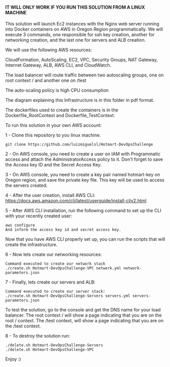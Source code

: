 #### IT WILL ONLY WORK IF YOU RUN THIS SOLUTION FROM A LINUX MACHINE ####

This solution will launch Ec2 instances with the Nginx web server running into Docker containers on AWS in Oregon Region programmatically.
We will execute 3 commands, one responsible for ssh key creation, another for networking creation, and the last one for servers and ALB creation.

We will use the following AWS resources:

CloudFormation, AutoScaling, EC2, VPC, Security Groups, NAT Gateway, Internet Gateway, ALB, AWS CLI, and CloudWatch.

The load balancer will route traffic between two autoscaling groups, one on root context / and another one on /test

The auto-scaling policy is high CPU consumption

The diagram explaining this Infrastructure is in this folder in pdf format. 

The dockerfiles used to create the containers is in the Dockerfile_RootContext and Dockerfile_TestContext.

To run this solution in your own AWS account:

1 - Clone this repository to you linux machine.
    
    git clone https://github.com/luizmiguelsl/Hotmart-DevOpsChallenge

2 - On AWS console, you need to create a user on IAM with Programmatic access and attach the AdministratorAccess policy to it. 
    Don't forget to save the Access key ID and the Secret Access Key.

3 - On AWS console, you need to create a key pair named hotmart-key on Oregon region, and save the private key file. This key will be used to access the servers created.

4 - After the user creation, install AWS CLI: https://docs.aws.amazon.com/cli/latest/userguide/install-cliv2.html

5 - After AWS CLI installation, run the following command to set up the CLI with your recently created user: 

    aws configure
    And inform the access key id and secret access key. 

Now that you have AWS CLI properly set up, you can run the scripts that will create the infrastructure.

6 - Now lets create our networking resources:

    Command executed to create our network stack
    ./create.sh Hotmart-DevOpsChallenge-VPC network.yml network-parameters.json 

7 - Finally, lets create our servers and ALB:

    Command executed to create our server stack:
    ./create.sh Hotmart-DevOpsChallenge-Servers servers.yml servers-parameters.json

To test the solution, go to the console and get the DNS name for your load balancer. The root context / will show a page indicating that you are on the root / context.
The /test context, will show a page indicating that you are on the /test context.


8 - To destroy the solution run:
    
    ./delete.sh Hotmart-DevOpsChallenge-Servers
    ./delete.sh Hotmart-DevOpsChallenge-VPC

Enjoy :)




